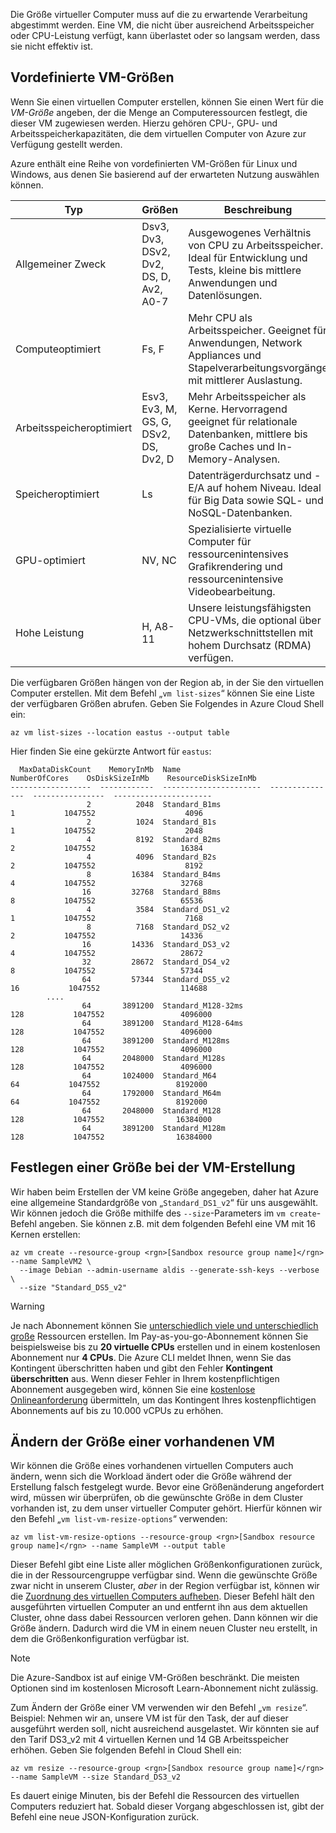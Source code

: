 Die Größe virtueller Computer muss auf die zu erwartende Verarbeitung abgestimmt werden. Eine VM, die nicht über ausreichend Arbeitsspeicher oder CPU-Leistung verfügt, kann überlastet oder so langsam werden, dass sie nicht effektiv ist. 

## <a name="pre-defined-vm-sizes"></a>Vordefinierte VM-Größen

Wenn Sie einen virtuellen Computer erstellen, können Sie einen Wert für die _VM-Größe_ angeben, der die Menge an Computeressourcen festlegt, die dieser VM zugewiesen werden. Hierzu gehören CPU-, GPU- und Arbeitsspeicherkapazitäten, die dem virtuellen Computer von Azure zur Verfügung gestellt werden.

Azure enthält eine Reihe von vordefinierten VM-Größen für Linux und Windows, aus denen Sie basierend auf der erwarteten Nutzung auswählen können. 

| Typ | Größen | Beschreibung |
|------|-------|-------------|
| Allgemeiner Zweck   | Dsv3, Dv3, DSv2, Dv2, DS, D, Av2, A0-7 | Ausgewogenes Verhältnis von CPU zu Arbeitsspeicher. Ideal für Entwicklung und Tests, kleine bis mittlere Anwendungen und Datenlösungen. |
| Computeoptimiert | Fs, F | Mehr CPU als Arbeitsspeicher. Geeignet für Anwendungen, Network Appliances und Stapelverarbeitungsvorgänge mit mittlerer Auslastung. |
| Arbeitsspeicheroptimiert  | Esv3, Ev3, M, GS, G, DSv2, DS, Dv2, D   | Mehr Arbeitsspeicher als Kerne. Hervorragend geeignet für relationale Datenbanken, mittlere bis große Caches und In-Memory-Analysen. |
| Speicheroptimiert | Ls | Datenträgerdurchsatz und -E/A auf hohem Niveau. Ideal für Big Data sowie SQL- und NoSQL-Datenbanken. |
| GPU-optimiert | NV, NC | Spezialisierte virtuelle Computer für ressourcenintensives Grafikrendering und ressourcenintensive Videobearbeitung. |
| Hohe Leistung | H, A8-11 | Unsere leistungsfähigsten CPU-VMs, die optional über Netzwerkschnittstellen mit hohem Durchsatz (RDMA) verfügen. | 

Die verfügbaren Größen hängen von der Region ab, in der Sie den virtuellen Computer erstellen. Mit dem Befehl „`vm list-sizes`“ können Sie eine Liste der verfügbaren Größen abrufen. Geben Sie Folgendes in Azure Cloud Shell ein:

```azurecli
az vm list-sizes --location eastus --output table
```

Hier finden Sie eine gekürzte Antwort für `eastus`:

```
  MaxDataDiskCount    MemoryInMb  Name                      NumberOfCores    OsDiskSizeInMb    ResourceDiskSizeInMb
------------------  ------------  ----------------------  ---------------  ----------------  ----------------------
                 2          2048  Standard_B1ms                         1           1047552                    4096
                 2          1024  Standard_B1s                          1           1047552                    2048
                 4          8192  Standard_B2ms                         2           1047552                   16384
                 4          4096  Standard_B2s                          2           1047552                    8192
                 8         16384  Standard_B4ms                         4           1047552                   32768
                16         32768  Standard_B8ms                         8           1047552                   65536
                 4          3584  Standard_DS1_v2                       1           1047552                    7168
                 8          7168  Standard_DS2_v2                       2           1047552                   14336
                16         14336  Standard_DS3_v2                       4           1047552                   28672
                32         28672  Standard_DS4_v2                       8           1047552                   57344
                64         57344  Standard_DS5_v2                      16           1047552                  114688
        ....
                64       3891200  Standard_M128-32ms                  128           1047552                 4096000
                64       3891200  Standard_M128-64ms                  128           1047552                 4096000
                64       3891200  Standard_M128ms                     128           1047552                 4096000
                64       2048000  Standard_M128s                      128           1047552                 4096000
                64       1024000  Standard_M64                         64           1047552                 8192000
                64       1792000  Standard_M64m                        64           1047552                 8192000
                64       2048000  Standard_M128                       128           1047552                16384000
                64       3891200  Standard_M128m                      128           1047552                16384000
```

## <a name="specifying-a-size-during-vm-creation"></a>Festlegen einer Größe bei der VM-Erstellung

Wir haben beim Erstellen der VM keine Größe angegeben, daher hat Azure eine allgemeine Standardgröße von „`Standard_DS1_v2`“ für uns ausgewählt. Wir können jedoch die Größe mithilfe des `--size`-Parameters im `vm create`-Befehl angeben. Sie können z.B. mit dem folgenden Befehl eine VM mit 16 Kernen erstellen:

```azurecli
az vm create --resource-group <rgn>[Sandbox resource group name]</rgn> --name SampleVM2 \
  --image Debian --admin-username aldis --generate-ssh-keys --verbose \
  --size "Standard_DS5_v2"
```

> [!WARNING]
> Je nach Abonnement können Sie [unterschiedlich viele und unterschiedlich große](https://docs.microsoft.com/azure/azure-subscription-service-limits) Ressourcen erstellen. Im Pay-as-you-go-Abonnement können Sie beispielsweise bis zu **20 virtuelle CPUs** erstellen und in einem kostenlosen Abonnement nur **4 CPUs**. Die Azure CLI meldet Ihnen, wenn Sie das Kontingent überschritten haben und gibt den Fehler **Kontingent überschritten** aus. Wenn dieser Fehler in Ihrem kostenpflichtigen Abonnement ausgegeben wird, können Sie eine [kostenlose Onlineanforderung](https://docs.microsoft.com/azure/azure-resource-manager/resource-manager-quota-errors) übermitteln, um das Kontingent Ihres kostenpflichtigen Abonnements auf bis zu 10.000 vCPUs zu erhöhen.

## <a name="resizing-an-existing-vm"></a>Ändern der Größe einer vorhandenen VM
Wir können die Größe eines vorhandenen virtuellen Computers auch ändern, wenn sich die Workload ändert oder die Größe während der Erstellung falsch festgelegt wurde. Bevor eine Größenänderung angefordert wird, müssen wir überprüfen, ob die gewünschte Größe in dem Cluster vorhanden ist, zu dem unser virtueller Computer gehört. Hierfür können wir den Befehl „`vm list-vm-resize-options`“ verwenden:

```azurecli
az vm list-vm-resize-options --resource-group <rgn>[Sandbox resource group name]</rgn> --name SampleVM --output table
```

Dieser Befehl gibt eine Liste aller möglichen Größenkonfigurationen zurück, die in der Ressourcengruppe verfügbar sind. Wenn die gewünschte Größe zwar nicht in unserem Cluster, _aber_ in der Region verfügbar ist, können wir die [Zuordnung des virtuellen Computers aufheben](https://docs.microsoft.com/cli/azure/vm?view=azure-cli-latest#az-vm-deallocate). Dieser Befehl hält den ausgeführten virtuellen Computer an und entfernt ihn aus dem aktuellen Cluster, ohne dass dabei Ressourcen verloren gehen. Dann können wir die Größe ändern. Dadurch wird die VM in einem neuen Cluster neu erstellt, in dem die Größenkonfiguration verfügbar ist.

> [!NOTE]
> Die Azure-Sandbox ist auf einige VM-Größen beschränkt. Die meisten Optionen sind im kostenlosen Microsoft Learn-Abonnement nicht zulässig.

Zum Ändern der Größe einer VM verwenden wir den Befehl „`vm resize`“. Beispiel: Nehmen wir an, unsere VM ist für den Task, der auf dieser ausgeführt werden soll, nicht ausreichend ausgelastet. Wir könnten sie auf den Tarif DS3_v2 mit 4 virtuellen Kernen und 14 GB Arbeitsspeicher erhöhen. Geben Sie folgenden Befehl in Cloud Shell ein:

```azurecli
az vm resize --resource-group <rgn>[Sandbox resource group name]</rgn> --name SampleVM --size Standard_DS3_v2
```

Es dauert einige Minuten, bis der Befehl die Ressourcen des virtuellen Computers reduziert hat. Sobald dieser Vorgang abgeschlossen ist, gibt der Befehl eine neue JSON-Konfiguration zurück.